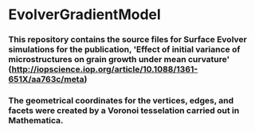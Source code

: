 # EvolverGradientModel

### This repository contains the source files for Surface Evolver simulations for the publication, 'Effect of initial variance of microstructures on grain growth under mean curvature' (http://iopscience.iop.org/article/10.1088/1361-651X/aa763c/meta) 

### The geometrical coordinates for the vertices, edges, and facets were created by a Voronoi tesselation carried out in Mathematica.
